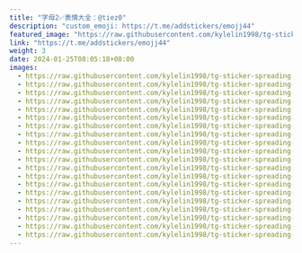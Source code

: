 ```yaml
---
title: "字母2✅表情大全：@tiez0"
description: "custom_emoji: https://t.me/addstickers/emojj44"
featured_image: "https://raw.githubusercontent.com/kylelin1998/tg-sticker-spreading-worldwide-images/main/img/8c28fdb0-06a5-4ac5-b908-db301008656d.jpg"
link: "https://t.me/addstickers/emojj44"
weight: 3
date: 2024-01-25T08:05:18+08:00
images:
  - https://raw.githubusercontent.com/kylelin1998/tg-sticker-spreading-worldwide-images/main/img/8c28fdb0-06a5-4ac5-b908-db301008656d.jpg
  - https://raw.githubusercontent.com/kylelin1998/tg-sticker-spreading-worldwide-images/main/img/4fedd658-bb36-4ae0-ab1e-1ca09a2e43dc.jpg
  - https://raw.githubusercontent.com/kylelin1998/tg-sticker-spreading-worldwide-images/main/img/2cd9e68f-85f6-422d-853e-bd01e15c0b1a.jpg
  - https://raw.githubusercontent.com/kylelin1998/tg-sticker-spreading-worldwide-images/main/img/221baec9-238e-4b05-9267-05550e3742dc.jpg
  - https://raw.githubusercontent.com/kylelin1998/tg-sticker-spreading-worldwide-images/main/img/54344de4-eef7-4241-9438-960c30bdbfb5.jpg
  - https://raw.githubusercontent.com/kylelin1998/tg-sticker-spreading-worldwide-images/main/img/1f1b648b-7cdb-41c0-8c67-5c0edb5d9bda.jpg
  - https://raw.githubusercontent.com/kylelin1998/tg-sticker-spreading-worldwide-images/main/img/3ec57da8-e3d3-4064-90fa-2a2e4238cd26.jpg
  - https://raw.githubusercontent.com/kylelin1998/tg-sticker-spreading-worldwide-images/main/img/d8acc67b-6da7-4b9d-8737-faaa35bd4d51.jpg
  - https://raw.githubusercontent.com/kylelin1998/tg-sticker-spreading-worldwide-images/main/img/f5b54950-d6eb-4422-a166-e54c0373fcd0.jpg
  - https://raw.githubusercontent.com/kylelin1998/tg-sticker-spreading-worldwide-images/main/img/6c277781-23e4-489a-9a21-85ec63c98296.jpg
  - https://raw.githubusercontent.com/kylelin1998/tg-sticker-spreading-worldwide-images/main/img/4164bc00-93c2-4e75-9455-4c4b5799e7ef.jpg
  - https://raw.githubusercontent.com/kylelin1998/tg-sticker-spreading-worldwide-images/main/img/5d8bcbe3-e9cf-4268-a165-2c30147b730a.jpg
  - https://raw.githubusercontent.com/kylelin1998/tg-sticker-spreading-worldwide-images/main/img/b018f722-5f8b-4c1b-8b5e-35208d8eb075.jpg
  - https://raw.githubusercontent.com/kylelin1998/tg-sticker-spreading-worldwide-images/main/img/f12c7521-e2a7-49a3-8a68-b335ac4dfdbe.jpg
  - https://raw.githubusercontent.com/kylelin1998/tg-sticker-spreading-worldwide-images/main/img/ccf37d81-0844-4f85-93ed-2a9e1671c0ab.jpg
  - https://raw.githubusercontent.com/kylelin1998/tg-sticker-spreading-worldwide-images/main/img/fb0354b0-d93c-4197-87d3-2044eabe603a.jpg
  - https://raw.githubusercontent.com/kylelin1998/tg-sticker-spreading-worldwide-images/main/img/f9b7c5e1-43e0-4aa0-a552-0f948852106e.jpg
  - https://raw.githubusercontent.com/kylelin1998/tg-sticker-spreading-worldwide-images/main/img/0ede4239-7f7a-45df-8ec6-8fa31de91d4a.jpg
  - https://raw.githubusercontent.com/kylelin1998/tg-sticker-spreading-worldwide-images/main/img/0087a089-4f3b-424d-84b7-e666c1e8b22e.jpg
  - https://raw.githubusercontent.com/kylelin1998/tg-sticker-spreading-worldwide-images/main/img/68a4fc99-dd0d-4f64-a98a-404421503c67.jpg
---
```

